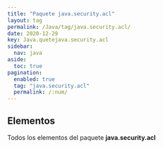 ```yaml
---
title: "Paquete java.security.acl"
layout: tag
permalink: /Java/tag/java.security.acl/
date: 2020-12-29
key: Java.quetejava.security.acl
sidebar: 
  nav: java
aside: 
  toc: true
pagination: 
  enabled: true
  tag: "java.security.acl"
  permalink: /:num/
---
```


<h2>Elementos</h2>
Todos los elementos del paquete <strong>java.security.acl</strong>

